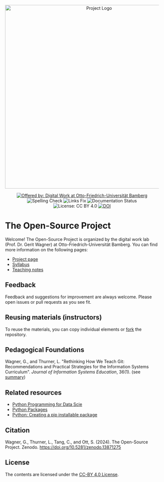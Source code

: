 <p align="center">
    <img alt="Project Logo" src="https://raw.githubusercontent.com/digital-work-lab/open-source-project/main/assets/open-source-project.png" width="600px">
</p>

<div align="center">

[![Offered by: Digital Work at Otto-Friedrich-Universität Bamberg](https://img.shields.io/badge/Offered%20by-%20Digital%20Work%20(Otto--Friedrich--Universit%C3%A4t%20Bamberg)-blue)](https://digital-work-lab.github.io/open-source-project/)
![Spelling Check](https://github.com/digital-work-lab/open-source-project/actions/workflows/spelling.yml/badge.svg)
![Links Fix](https://github.com/digital-work-lab/open-source-project/actions/workflows/links_fix.yml/badge.svg)
![Documentation Status](https://img.shields.io/github/actions/workflow/status/digital-work-lab/open-source-project/pages.yml?label=documentation)
![License: CC BY 4.0](https://img.shields.io/badge/License-CC%20BY%204.0-green.svg)
[![DOI](https://zenodo.org/badge/697812022.svg)](https://doi.org/10.5281/zenodo.13871275)

</div>

# The Open-Source Project

Welcome! The Open-Source Project is organized by the digital work lab (Prof. Dr. Gerit Wagner) at Otto-Friedrich-Universität Bamberg.
You can find more information on the following pages:

- [Project page](https://digital-work-lab.github.io/open-source-project/)
- [Syllabus](https://digital-work-lab.github.io/open-source-project/docs/syllabus.html)
- [Teaching notes](https://digital-work-lab.github.io/open-source-project/docs/teaching_notes.html)

## Feedback

Feedback and suggestions for improvement are always welcome. Please open issues or pull requests as you see fit.

## Reusing materials (instructors)

To reuse the materials, you can copy individual elements or [fork](https://github.com/digital-work-lab/open-source-project/fork) the repository.

## Pedagogical Foundations

Wagner, G., and Thurner, L. "Rethinking How We Teach Git: Recommendations and Practical Strategies for the Information Systems Curriculum". *Journal of Information Systems Education*, 36(1). (see [summary](https://digital-work-lab.github.io/rethink-git-teaching/))

## Related resources

- [Python Programming for Data Scie](https://www.tomasbeuzen.com/python-programming-for-data-science)
- [Python Packages](https://py-pkgs.org/)
- [Python: Creating a pip installable package](https://betterscientificsoftware.github.io/python-for-hpc/tutorials/python-pypi-packaging/)

## Citation

Wagner, G., Thurner, L., Tang, C., and Ott, S. (2024). The Open-Source Project. Zenodo. https://doi.org/10.5281/zenodo.13871275

## License

The contents are licensed under the [CC-BY 4.0 License](https://creativecommons.org/licenses/by/4.0/).
